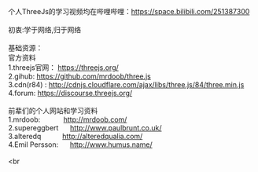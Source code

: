 个人ThreeJs的学习视频均在哔哩哔哩：https://space.bilibili.com/251387300
<br><br>初衷:学于网络,归于网络
<br><br>基础资源：
<br>官方资料
<br>1.threejs官网： https://threejs.org/
<br>2.gihub:       https://github.com/mrdoob/three.js
<br>3.cdn(r84) :        http://cdnjs.cloudflare.com/ajax/libs/three.js/84/three.min.js
<br>4.forum:       https://discourse.threejs.org/
<br><br>前辈们的个人网站和学习资料
<br>1.mrdoob:            http://mrdoob.com/ 
<br>2.supereggbert       http://www.paulbrunt.co.uk/
<br>3.alteredq           http://alteredqualia.com/
<br>4.Emil Persson:      http://www.humus.name/
<br>
<br>
<br
<br>
<br>
<br>
<br>
<br>
<br>
<br>
<br>
<br>
<br>
<br>
<br>
<br>
<br>
<br>
<br>
<br>
<br>
<br>
<br>
<br>
<br>
<br>
<br>
<br>
<br>

   
   



      


